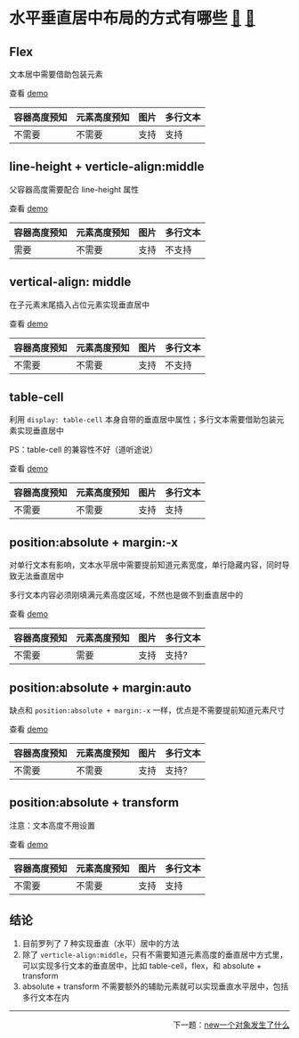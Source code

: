 # 水平垂直居中布局的方式有哪些 [🌈](http://47.92.70.143:8000/?path=/story/%E6%B0%B4%E5%B9%B3%E5%9E%82%E7%9B%B4%E5%B1%85%E4%B8%AD%E5%B8%83%E5%B1%80%E7%9A%84%E6%96%B9%E5%BC%8F%E6%9C%89%E5%93%AA%E4%BA%9B) [🍕](http://47.92.70.143:3000/%E6%B0%B4%E5%B9%B3%E5%9E%82%E7%9B%B4%E5%B1%85%E4%B8%AD%E5%B8%83%E5%B1%80%E7%9A%84%E6%96%B9%E5%BC%8F%E6%9C%89%E5%93%AA%E4%BA%9B)

## Flex

文本居中需要借助包装元素

查看 [demo](http://47.92.70.143:8000/?path=/story/水平垂直居中布局的方式有哪些--flex)

| 容器高度预知 | 元素高度预知 | 图片 | 多行文本 |
| ------------ | ------------ | ---- | -------- |
| 不需要       | 不需要       | 支持 | 支持     |

## line-height + verticle-align:middle

父容器高度需要配合 line-height 属性

查看 [demo](http://47.92.70.143:8000/?path=/story/水平垂直居中布局的方式有哪些--line-height-and-vertical-align)

| 容器高度预知 | 元素高度预知 | 图片 | 多行文本 |
| ------------ | ------------ | ---- | -------- |
| 需要         | 不需要       | 支持 | 不支持   |

## vertical-align: middle

在子元素末尾插入占位元素实现垂直居中

查看 [demo](http://47.92.70.143:8000/?path=/story/水平垂直居中布局的方式有哪些--vertical-align)

| 容器高度预知 | 元素高度预知 | 图片 | 多行文本 |
| ------------ | ------------ | ---- | -------- |
| 不需要       | 不需要       | 支持 | 不支持   |

## table-cell

利用 `display: table-cell` 本身自带的垂直居中属性；多行文本需要借助包装元素实现垂直居中

PS：table-cell 的兼容性不好（道听途说）

查看 [demo](http://47.92.70.143:8000/?path=/story/水平垂直居中布局的方式有哪些--table-cell)

| 容器高度预知 | 元素高度预知 | 图片 | 多行文本 |
| ------------ | ------------ | ---- | -------- |
| 不需要       | 不需要       | 支持 | 支持     |

## position:absolute + margin:-x

对单行文本有影响，文本水平居中需要提前知道元素宽度，单行隐藏内容，同时导致无法垂直居中

多行文本内容必须刚填满元素高度区域，不然也是做不到垂直居中的

查看 [demo](http://47.92.70.143:8000/?path=/story/水平垂直居中布局的方式有哪些--absolute-margin)

| 容器高度预知 | 元素高度预知 | 图片 | 多行文本 |
| ------------ | ------------ | ---- | -------- |
| 不需要       | 需要         | 支持 | 支持?    |

## position:absolute + margin:auto

缺点和 `position:absolute + margin:-x` 一样，优点是不需要提前知道元素尺寸

查看 [demo](http://47.92.70.143:8000/?path=/story/水平垂直居中布局的方式有哪些--absolute-margin-2)

| 容器高度预知 | 元素高度预知 | 图片 | 多行文本 |
| ------------ | ------------ | ---- | -------- |
| 不需要       | 不需要       | 支持 | 支持?    |

## position:absolute + transform

注意：文本高度不用设置

查看 [demo](http://47.92.70.143:8000/?path=/story/水平垂直居中布局的方式有哪些--absolute-transform)

| 容器高度预知 | 元素高度预知 | 图片 | 多行文本 |
| ------------ | ------------ | ---- | -------- |
| 不需要       | 不需要       | 支持 | 支持     |

## 结论

1. 目前罗列了 7 种实现垂直（水平）居中的方法
2. 除了 `verticle-align:middle`，只有不需要知道元素高度的垂直居中方式里，可以实现多行文本的垂直居中，比如 table-cell，flex，和 absolute + transform
3. absolute + transform 不需要额外的辅助元素就可以实现垂直水平居中，包括多行文本在内


---

<span style="float:right;">下一题：[new一个对象发生了什么](https://github.com/tolerance-go/keep-learning/blob/master/src/%E5%89%8D%E7%AB%AF%2FJS/new%E4%B8%80%E4%B8%AA%E5%AF%B9%E8%B1%A1%E5%8F%91%E7%94%9F%E4%BA%86%E4%BB%80%E4%B9%88.md)</span>